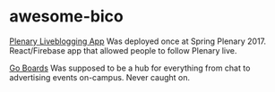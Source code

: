 # awesome-bico

[Plenary Liveblogging App](https://github.com/Haverford-FIG/plenary) Was deployed once at Spring Plenary 2017. React/Firebase app that allowed people to follow Plenary live. 

[Go Boards](https://github.com/Haverford-FIG/GoBoard) Was supposed to be a hub for everything from chat to advertising events on-campus. Never caught on. 
